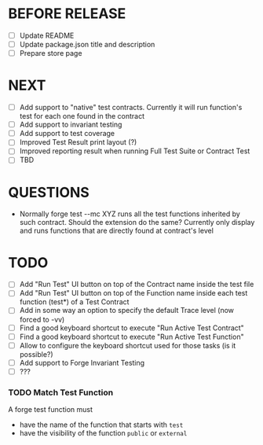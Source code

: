 # BEFORE RELEASE

-   [ ] Update README
-   [ ] Update package.json title and description
-   [ ] Prepare store page

# NEXT

-   [ ] Add support to "native" test contracts. Currently it will run function's test for each one found in the contract
-   [ ] Add support to invariant testing
-   [ ] Add support to test coverage
-   [ ] Improved Test Result print layout (?)
-   [ ] Improved reporting result when running Full Test Suite or Contract Test
-   [ ] TBD

# QUESTIONS

-   Normally forge test --mc XYZ runs all the test functions inherited by such contract. Should the extension do the same? Currently only display and runs functions that are directly found at contract's level

# TODO

-   [ ] Add "Run Test" UI button on top of the Contract name inside the test file
-   [ ] Add "Run Test" UI button on top of the Function name inside each test function (test\*) of a Test Contract
-   [ ] Add in some way an option to specify the default Trace level (now forced to -vv)
-   [ ] Find a good keyboard shortcut to execute "Run Active Test Contract"
-   [ ] Find a good keyboard shortcut to execute "Run Active Test Function"
-   [ ] Allow to configure the keyboard shortcut used for those tasks (is it possible?)
-   [ ] Add support to Forge Invariant Testing
-   [ ] ???

### TODO Match Test Function

A forge test function must

-   have the name of the function that starts with `test`
-   have the visibility of the function `public` or `external`
